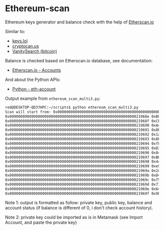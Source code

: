# Ethereum-scan
Ethereum keys generator and balance check with the help of [Etherscan.io](https://etherscan.io/)

Similar to:
- [keys.lol](https://keys.lol/)
- [cryptocan.us](https://cryptoscan.us/)
- [VanitySearch (bitcoin)](https://github.com/JeanLucPons/VanitySearch)

Balance is checked based on Etherscan.io database, see documentation:
- [Etherscan.io - Accounts](https://docs.etherscan.io/api-endpoints/accounts#get-ether-balance-for-multiple-addresses-in-a-single-call)

And about the Python APIs:
- [Python - eth-account](https://eth-account.readthedocs.io/en/stable/eth_account.html#module-eth_account.account)

Output example from `ethereum_scan_multi3.py`:
```bash
red@DESKTOP-QD37HPC:~/scripts$ python ethereum_scan_multi3.py
Scan will start from: 0x000000000000000000000000000000000000000000000000000000000021968E
0x000000000000000000000000000000000000000000000000000000000021968e 0xBC2EcBE3e5f66a8a66028c668C7c02a2279A39ce 00000000.00000000 Inactive
0x000000000000000000000000000000000000000000000000000000000021968f 0xCF6cE697Ca32F2DCC511167215e5FCE478179B33 00000000.00000000 Inactive
0x0000000000000000000000000000000000000000000000000000000000219690 0xA450Cf1fA11a84f629684CEAc185cC1fbe88946b 00000000.00000000 Inactive
0x0000000000000000000000000000000000000000000000000000000000219691 0x8F0735191694c222Cb4aa702d5FA1DcA15c1A336 00000000.00000000 Inactive
0x0000000000000000000000000000000000000000000000000000000000219692 0x1a38Ce75bC7983c5d9Df31DA9Cc7319886916091 00000000.00000000 Inactive
0x0000000000000000000000000000000000000000000000000000000000219693 0x8FaBA9ba1112777AB4Ad7C2ea6cA10B1f63a8d65 00000000.00000000 Inactive
0x0000000000000000000000000000000000000000000000000000000000219694 0xf88c40c43d945B16D5e486b9fD7F905ebEeeb3fe 00000000.00000000 Inactive
0x0000000000000000000000000000000000000000000000000000000000219695 0xD3d6B0EAe234D29A766B47aCe416a98f6786adbA 00000000.00000000 Inactive
0x0000000000000000000000000000000000000000000000000000000000219696 0x84BDfAb2cB25a2c3753618f10BD6deCE03B851a7 00000000.00000000 Inactive
0x0000000000000000000000000000000000000000000000000000000000219697 0xB6b28974ECaaDf55bf7be2494736e633Ca3e8Ad5 00000000.00000000 Inactive
0x0000000000000000000000000000000000000000000000000000000000219698 0x441Fc6e5708B968e31A4d1f035E45dD90138c9e1 00000000.00000000 Inactive
0x0000000000000000000000000000000000000000000000000000000000219699 0xe9eBeD9A39737e5CfCe245abbaCFFbf59542E588 00000000.00000000 Inactive
0x000000000000000000000000000000000000000000000000000000000021969a 0x2dedaEA12fB2A4C57fDEAB3D979e2345d457029d 00000000.00000000 Inactive
0x000000000000000000000000000000000000000000000000000000000021969b 0xD46Ec249cBA53c60cedFF9BC8d30988f72f596e6 00000000.00000000 Inactive
0x000000000000000000000000000000000000000000000000000000000021969c 0xf545A4807a4e60de39222F911278AeF8f77A6a3e 00000000.00000000 Inactive
0x000000000000000000000000000000000000000000000000000000000021969d 0x71B8D9Bd8ddbEE80d7fF3ad79E4D0609e2F94047 00000000.00000000 Inactive
0x000000000000000000000000000000000000000000000000000000000021969e 0x64269350070EB763894B320f0b28031710078d1b 00000000.00000000 Inactive
0x000000000000000000000000000000000000000000000000000000000021969f 0x9815795742a79941F93fE97bD2C4D7F791e8DE4A 00000000.00000000 Inactive
```

Note 1: output is formatted as follow: private key, public key, balance and account status (if balance is different of 0, i don't check account history).

Note 2: private key could be imported as is in Metamask (see Import Account, and paste the private key)

